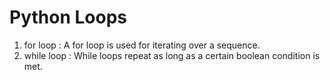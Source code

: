 # Python Loops  
1. for loop : A for loop is used for iterating over a sequence.
2. while loop : While loops repeat as long as a certain boolean condition is met.

